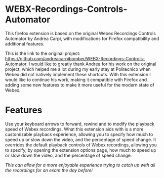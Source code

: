 # WEBX-Recordings-Controls-Automator
This firefox extension is based on the original Webex Recordings Controls Automator by Andrea Carpi, with modifications for Firefox compatibility and additional features.

This is the link to the original project: https://github.com/andreacarpibomber/WEBX-Recordings-Controls-Automator.
I would like to greatly thank Andrea for his work on the original project, which helped me a lot during my early stay at Politecnico when Webex did not natively implement these shortcuts.
With this extension I would like to continue his work, making it compatible with Firefox and adding some new features to make it more useful for the modern state of Webex.

# Features
Use your keyboard arrows to forward, rewind and to modify the playback speed of Webex recordings.
What this extension aids with is a more customizable playback experience, allowing you to specify how much to speed up or slow down the video, and the percentage of speed change.
It overrides the default playback controls of Webex recordings, allowing you to specify, by opening the extension options page, how much to speed up or slow down the video, and the percentage of speed change.

_This can allow for a more enjoyable experience trying to catch up with all the recordings for an exam the day before!_



